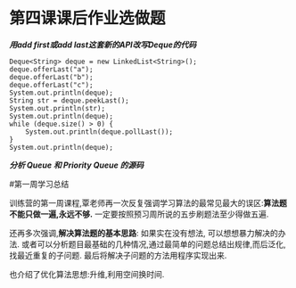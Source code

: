 # 第四课课后作业选做题
**_用add first或add last这套新的API改写Deque的代码_**

    Deque<String> deque = new LinkedList<String>();
    deque.offerLast("a");
    deque.offerLast("b");
    deque.offerLast("c");
    System.out.println(deque);
    String str = deque.peekLast();
    System.out.println(str);
    System.out.println(deque);
    while (deque.size() > 0) {
        System.out.println(deque.pollLast());
    }
    System.out.println(deque);
    
 **_分析 Queue 和 Priority Queue 的源码_**
 

 
 
 
 
 #第一周学习总结
 
 训练营的第一周课程,覃老师再一次反复强调学习算法的最常见最大的误区:**算法题不能只做一遍,永远不够.**
 一定要按照预习周所说的五步刷题法至少得做五遍.
 
还再多次强调,**解决算法题的基本思路**: 如果实在没有想法, 可以想想暴力解决的办法.
或者可以分析题目最基础的几种情况,通过最简单的问题总结出规律,而后泛化,找最近重复的子问题.
最后将解决子问题的方法用程序实现出来.

也介绍了优化算法思想:升维,利用空间换时间.

  

